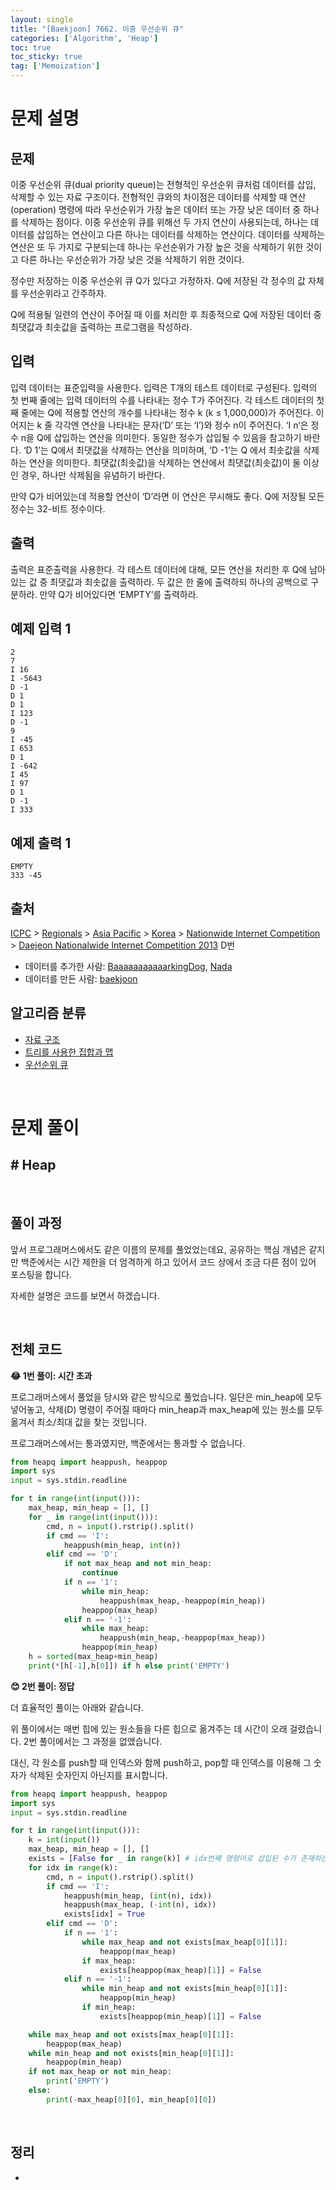 ```yaml
---
layout: single
title: "[Baekjoon] 7662. 이중 우선순위 큐"
categories: ['Algorithm', 'Heap']
toc: true
toc_sticky: true
tag: ['Memoization']
---
```


# 문제 설명

## 문제

이중 우선순위 큐(dual priority queue)는 전형적인 우선순위 큐처럼 데이터를 삽입, 삭제할 수 있는 자료 구조이다. 전형적인 큐와의 차이점은 데이터를 삭제할 때 연산(operation) 명령에 따라 우선순위가 가장 높은 데이터 또는 가장 낮은 데이터 중 하나를 삭제하는 점이다. 이중 우선순위 큐를 위해선 두 가지 연산이 사용되는데, 하나는 데이터를 삽입하는 연산이고 다른 하나는 데이터를 삭제하는 연산이다. 데이터를 삭제하는 연산은 또 두 가지로 구분되는데 하나는 우선순위가 가장 높은 것을 삭제하기 위한 것이고 다른 하나는 우선순위가 가장 낮은 것을 삭제하기 위한 것이다. 

정수만 저장하는 이중 우선순위 큐 Q가 있다고 가정하자. Q에 저장된 각 정수의 값 자체를 우선순위라고 간주하자. 

Q에 적용될 일련의 연산이 주어질 때 이를 처리한 후 최종적으로 Q에 저장된 데이터 중 최댓값과 최솟값을 출력하는 프로그램을 작성하라.

## 입력

입력 데이터는 표준입력을 사용한다. 입력은 T개의 테스트 데이터로 구성된다. 입력의 첫 번째 줄에는 입력 데이터의 수를 나타내는 정수 T가 주어진다. 각 테스트 데이터의 첫째 줄에는 Q에 적용할 연산의 개수를 나타내는 정수 k (k ≤ 1,000,000)가 주어진다. 이어지는 k 줄 각각엔 연산을 나타내는 문자(‘D’ 또는 ‘I’)와 정수 n이 주어진다. ‘I n’은 정수 n을 Q에 삽입하는 연산을 의미한다. 동일한 정수가 삽입될 수 있음을 참고하기 바란다. ‘D 1’는 Q에서 최댓값을 삭제하는 연산을 의미하며, ‘D -1’는 Q 에서 최솟값을 삭제하는 연산을 의미한다. 최댓값(최솟값)을 삭제하는 연산에서 최댓값(최솟값)이 둘 이상인 경우, 하나만 삭제됨을 유념하기 바란다.

만약 Q가 비어있는데 적용할 연산이 ‘D’라면 이 연산은 무시해도 좋다. Q에 저장될 모든 정수는 32-비트 정수이다. 

## 출력

출력은 표준출력을 사용한다. 각 테스트 데이터에 대해, 모든 연산을 처리한 후 Q에 남아 있는 값 중 최댓값과 최솟값을 출력하라. 두 값은 한 줄에 출력하되 하나의 공백으로 구분하라. 만약 Q가 비어있다면 ‘EMPTY’를 출력하라.

## 예제 입력 1 

```
2
7
I 16
I -5643
D -1
D 1
D 1
I 123
D -1
9
I -45
I 653
D 1
I -642
I 45
I 97
D 1
D -1
I 333
```

## 예제 출력 1 

```
EMPTY
333 -45
```

## 출처

[ICPC](https://www.acmicpc.net/category/1) > [Regionals](https://www.acmicpc.net/category/7) > [Asia Pacific](https://www.acmicpc.net/category/42) > [Korea](https://www.acmicpc.net/category/211) > [Nationwide Internet Competition](https://www.acmicpc.net/category/256) > [Daejeon Nationalwide Internet Competition 2013](https://www.acmicpc.net/category/detail/1124) D번

- 데이터를 추가한 사람: [BaaaaaaaaaaarkingDog](https://www.acmicpc.net/user/BaaaaaaaaaaarkingDog), [Nada](https://www.acmicpc.net/user/Nada)
- 데이터를 만든 사람: [baekjoon](https://www.acmicpc.net/user/baekjoon)

## 알고리즘 분류

- [자료 구조](https://www.acmicpc.net/problem/tag/175)
- [트리를 사용한 집합과 맵](https://www.acmicpc.net/problem/tag/74)
- [우선순위 큐](https://www.acmicpc.net/problem/tag/59)

<br>

# 문제 풀이

## \# Heap

<br>

## 풀이 과정

앞서 프로그래머스에서도 같은 이름의 문제를 풀었었는데요, 공유하는 핵심 개념은 같지만 백준에서는 시간 제한을 더 엄격하게 하고 있어서 코드 상에서 조금 다른 점이 있어 포스팅을 합니다. 

자세한 설명은 코드를 보면서 하겠습니다. 

<br>

## 전체 코드

**😂 1번 풀이: 시간 초과**

프로그래머스에서 풀었을 당시와 같은 방식으로 풀었습니다. 일단은 min_heap에 모두 넣어놓고, 삭제(D) 명령이 주어질 때마다 min_heap과 max_heap에 있는 원소를 모두 옮겨서 최소/최대 값을 찾는 것입니다. 

프로그래머스에서는 통과였지만, 백준에서는 통과할 수 없습니다. 

```python
from heapq import heappush, heappop
import sys
input = sys.stdin.readline

for t in range(int(input())):
    max_heap, min_heap = [], []
    for _ in range(int(input())):
        cmd, n = input().rstrip().split()
        if cmd == 'I':
            heappush(min_heap, int(n))
        elif cmd == 'D':
            if not max_heap and not min_heap:
                continue
            if n == '1':
                while min_heap:
                    heappush(max_heap,-heappop(min_heap))
                heappop(max_heap)
            elif n == '-1':
                while max_heap:
                    heappush(min_heap,-heappop(max_heap))
                heappop(min_heap)
    h = sorted(max_heap+min_heap)
    print(*[h[-1],h[0]]) if h else print('EMPTY')
```



**😊 2번 풀이: 정답**

더 효율적인 풀이는 아래와 같습니다. 

위 풀이에서는 매번 힙에 있는 원소들을 다른 힙으로 옮겨주는 데 시간이 오래 걸렸습니다. 2번 풀이에서는 그 과정을 없앴습니다. 

대신, 각 원소를 push할 때 인덱스와 함께 push하고, pop할 때 인덱스를 이용해 그 숫자가 삭제된 숫자인지 아닌지를 표시합니다. 

```python
from heapq import heappush, heappop
import sys
input = sys.stdin.readline

for t in range(int(input())):
    k = int(input())
    max_heap, min_heap = [], []
    exists = [False for _ in range(k)] # idx번째 명령어로 삽입된 수가 존재하는지 여부
    for idx in range(k):
        cmd, n = input().rstrip().split()
        if cmd == 'I':
            heappush(min_heap, (int(n), idx))
            heappush(max_heap, (-int(n), idx))
            exists[idx] = True
        elif cmd == 'D':
            if n == '1':
                while max_heap and not exists[max_heap[0][1]]:
                    heappop(max_heap)
                if max_heap: 
                    exists[heappop(max_heap)[1]] = False
            elif n == '-1':
                while min_heap and not exists[min_heap[0][1]]:
                    heappop(min_heap)
                if min_heap: 
                    exists[heappop(min_heap)[1]] = False

    while max_heap and not exists[max_heap[0][1]]:
        heappop(max_heap)
    while min_heap and not exists[min_heap[0][1]]:
        heappop(min_heap)
    if not max_heap or not min_heap:
        print('EMPTY')
    else:
        print(-max_heap[0][0], min_heap[0][0])
```



<br>

## 정리

* 















